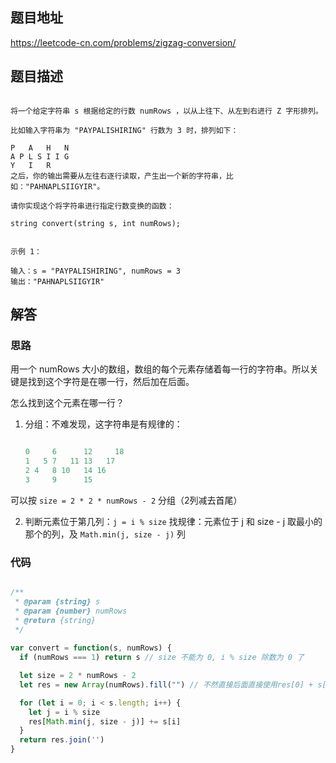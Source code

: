 ## 题目地址

https://leetcode-cn.com/problems/zigzag-conversion/

## 题目描述

```

将一个给定字符串 s 根据给定的行数 numRows ，以从上往下、从左到右进行 Z 字形排列。

比如输入字符串为 "PAYPALISHIRING" 行数为 3 时，排列如下：

P   A   H   N
A P L S I I G
Y   I   R
之后，你的输出需要从左往右逐行读取，产生出一个新的字符串，比如："PAHNAPLSIIGYIR"。

请你实现这个将字符串进行指定行数变换的函数：

string convert(string s, int numRows);
 

示例 1：

输入：s = "PAYPALISHIRING", numRows = 3
输出："PAHNAPLSIIGYIR"

```

## 解答

### 思路

用一个 numRows 大小的数组，数组的每个元素存储着每一行的字符串。所以关键是找到这个字符是在哪一行，然后加在后面。

怎么找到这个元素在哪一行？

1. 分组：不难发现，这字符串是有规律的：

    ```js

    0     6      12     18
    1   5 7   11 13   17
    2 4   8 10   14 16
    3     9      15

    ```

可以按 `size = 2 * 2 * numRows - 2` 分组（2列减去首尾）

2. 判断元素位于第几列：`j = i % size` 找规律：元素位于 j 和 size - j 取最小的那个的列，及 `Math.min(j, size - j)` 列

### 代码

```js

/**
 * @param {string} s
 * @param {number} numRows
 * @return {string}
 */
 
var convert = function(s, numRows) {
  if (numRows === 1) return s // size 不能为 0, i % size 除数为 0 了

  let size = 2 * numRows - 2
  let res = new Array(numRows).fill("") // 不然直接后面直接使用res[0] + s[i]，会变为undefine + s[i]

  for (let i = 0; i < s.length; i++) {
    let j = i % size
    res[Math.min(j, size - j)] += s[i] 
  }
  return res.join('')
}

```